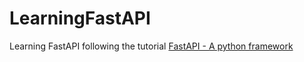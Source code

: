 # LearningFastAPI
Learning FastAPI following the tutorial [FastAPI - A python framework](https://www.youtube.com/watch?v=7t2alSnE2-I&ab_channel=Bitfumes)
